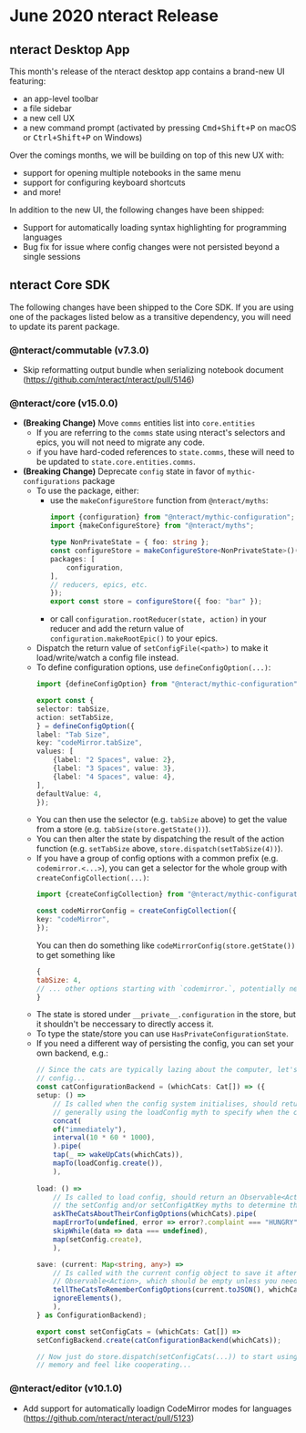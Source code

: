 # June 2020 nteract Release

## nteract Desktop App

This month's release of the nteract desktop app contains a brand-new UI featuring:
* an app-level toolbar
* a file sidebar
* a new cell UX
* a new command prompt (activated by pressing <kbd>Cmd+Shift+P</kbd> on macOS or <kbd>Ctrl+Shift+P</kbd> on Windows)

Over the comings months, we will be building on top of this new UX with:
- support for opening multiple notebooks in the same menu
- support for configuring keyboard shortcuts
- and more!

In addition to the new UI, the following changes have been shipped:
- Support for automatically loading syntax highlighting for programming languages
- Bug fix for issue where config changes were not persisted beyond a single sessions

## nteract Core SDK

The following changes have been shipped to the Core SDK. If you are using one of the packages listed below as a transitive
dependency, you will need to update its parent package.

### @nteract/commutable (v7.3.0)
- Skip reformatting output bundle when serializing notebook document (https://github.com/nteract/nteract/pull/5146)

### @nteract/core (v15.0.0)
- **(Breaking Change)** Move `comms` entities list into `core.entities`
    - If you are referring to the `comms` state using nteract's selectors and epics, you will not need to migrate any code.
    - if you have hard-coded references to `state.comms`, these will need to be updated to `state.core.entities.comms`.
- **(Breaking Change)**  Deprecate `config` state in favor of `mythic-configurations` package
    - To use the package, either:
        * use the `makeConfigureStore` function from `@nteract/myths`:
            ```typescript
            import {configuration} from "@nteract/mythic-configuration";
            import {makeConfigureStore} from "@nteract/myths";
        
            type NonPrivateState = { foo: string };
            const configureStore = makeConfigureStore<NonPrivateState>()({
            packages: [
                configuration,
            ],
            // reducers, epics, etc.
            });
            export const store = configureStore({ foo: "bar" });
            ```
        * or call `configuration.rootReducer(state, action)` in your reducer and add the return value of `configuration.makeRootEpic()` to your epics.     
    - Dispatch the return value of `setConfigFile(<path>)` to make it load/write/watch a config file instead.
    - To define configuration options, use `defineConfigOption(...)`:
        ```typescript
        import {defineConfigOption} from "@nteract/mythic-configuration";
        
        export const {
        selector: tabSize,
        action: setTabSize,
        } = defineConfigOption({
        label: "Tab Size",
        key: "codeMirror.tabSize",
        values: [
            {label: "2 Spaces", value: 2},
            {label: "3 Spaces", value: 3},
            {label: "4 Spaces", value: 4},
        ],
        defaultValue: 4,
        });
        ```
    - You can then use the selector (e.g. `tabSize` above) to get the value from a store (e.g. `tabSize(store.getState())`).
    - You can then alter the state by dispatching the result of the action function (e.g. `setTabSize` above, `store.dispatch(setTabSize(4))`).
    - If you have a group of config options with a common prefix (e.g. `codemirror.<...>`), you can get a selector for the whole group with `createConfigCollection(...)`:
        ```typescript
        import {createConfigCollection} from "@nteract/mythic-configuration";
        
        const codeMirrorConfig = createConfigCollection({
        key: "codeMirror",
        });
        ```
        You can then do something like `codeMirrorConfig(store.getState())` to get something like
        ```javascript
        {
        tabSize: 4,
        // ... other options starting with `codemirror.`, potentially nested if more than one dot 
        }
        ```
    - The state is stored under `__private__.configuration` in the store, but it shouldn't be neccessary to directly access it.
    - To type the state/store you can use `HasPrivateConfigurationState`.
    - If you need a different way of persisting the config, you can set your own backend, e.g.:
        ```typescript
        // Since the cats are typically lazing about the computer, let's utilize them to store our
        // config...
        const catConfigurationBackend = (whichCats: Cat[]) => ({
        setup: () =>
            // Is called when the config system initialises, should return an Observable<Action>,
            // generally using the loadConfig myth to specify when the config should be loaded.
            concat(
            of("immediately"),
            interval(10 * 60 * 1000),
            ).pipe(
            tap(_ => wakeUpCats(whichCats)),
            mapTo(loadConfig.create()),
            ),
            
        load: () =>
            // Is called to load config, should return an Observable<Action>, generally using
            // the setConfig and/or setConfigAtKey myths to determine the config.
            askTheCatsAboutTheirConfigOptions(whichCats).pipe(
            mapErrorTo(undefined, error => error?.complaint === "HUNGRY"),
            skipWhile(data => data === undefined),
            map(setConfig.create),
            ),
        
        save: (current: Map<string, any>) =>
            // Is called with the current config object to save it after it changed, should return an
            // Observable<Action>, which should be empty unless you need to dispatch actions on save.
            tellTheCatsToRememberConfigOptions(current.toJSON(), whichCats).pipe(
            ignoreElements(),
            ),
        } as ConfigurationBackend);
        
        export const setConfigCats = (whichCats: Cat[]) =>
        setConfigBackend.create(catConfigurationBackend(whichCats));
        
        // Now just do store.dispatch(setConfigCats(...)) to start using it and hope the cats have good
        // memory and feel like cooperating...
        ```

### @nteract/editor (v10.1.0)
- Add support for automatically loadign CodeMirror modes for languages (https://github.com/nteract/nteract/pull/5123)
